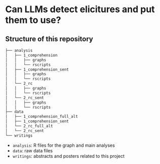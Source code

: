 # Can LLMs detect elicitures and put them to use?

## Structure of this repository
```bash
├── analysis
│   ├── 1_comprehension
│   │   ├── graphs
│   │   └── rscripts
│   ├── 1_comprehension_sent
│   │   ├── graphs
│   │   └── rscripts
│   └── 2_rc
│   │   ├── graphs
│   │   └── rscripts
│   └── 2_rc_sent
│   │   ├── graphs
│   │   └── rscripts
├── data
│   ├── 1_comprehension_full_alt
│   ├── 1_comprehension_sent
│   └── 2_rc_full_alt
│   └── 2_rc_sent
└── writings
```

- `analysis`: R files for the graph and main analyses
- `data`: raw data files
- `writings`: abstracts and posters related to this project